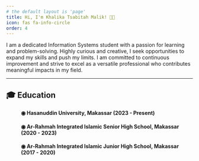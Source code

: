 ```yaml
---
# the default layout is 'page'
title: Hi, I'm Khalika Tsabitah Malik! 👋🏻 
icon: fas fa-info-circle
order: 4
---
```

I am a dedicated Information Systems student with a passion for learning and problem-solving. Highly curious and creative, I seek opportunities to expand my skills and push my limits. I am committed to continuous improvement and strive to excel as a versatile professional who contributes meaningful impacts in my field.

<hr>

## 🎓 **Education**
<h4 style="margin-left: 40px;">◉ <b>Hasanuddin University, Makassar</b> (2023 - Present)</h4>
<h4 style="margin-left: 40px;">◉ <b>Ar-Rahmah Integrated Islamic Senior High School, Makassar</b> (2020 - 2023)</h4>
<h4 style="margin-left: 40px;">◉ <b>Ar-Rahmah Integrated Islamic Junior High School, Makassar</b> (2017 - 2020)</h4>
